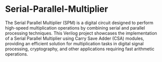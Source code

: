 # Serial-Parallel-Multiplier
 The Serial Parallel Multiplier (SPM) is a digital circuit designed to perform high-speed multiplication operations by combining serial and parallel processing techniques. This Verilog project showcases the implementation of a Serial Parallel Multiplier using Carry Save Adder (CSA) modules, providing an efficient solution for multiplication tasks in digital signal processing, cryptography, and other applications requiring fast arithmetic operations.
